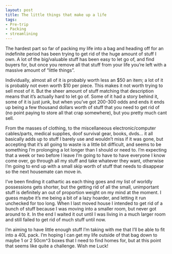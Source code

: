 ```yaml
---
layout: post
title: The little things that make up a life
tags:
- Pre-trip
- Packing
- streamlining
---
```


The hardest part so far of packing my life into a bag and heading off for an
indefinite period has been trying to get rid of the huge amount of stuff I own.
A lot of the big/valuable stuff has been easy to let go of, and find buyers
for, but once you remove all that stuff from your life you’re left with a
massive amount of “little things”.

Individually, almost all of it is probably worth less an $50 an item; a lot of
it is probably not even worth $10 per piece. This makes it not worth trying to
sell most of it. But the sheer amount of stuff matching that description means
that it’s actually hard to let go of. Some of it had a story behind it, some of
it is just junk, but when you’ve got 200-300 odds and ends it ends up being a
few thousand dollars worth of stuff that you need to get rid of (no point
paying to store all that crap somewhere), but you pretty much cant sell.

From the masses of clothing, to the miscellaneous electronic/computer
cables/parts, medical supplies, doof survival gear, books, dvds… it all
basically adds up to stuff I barely use and wouldn’t miss if it was gone, but
accepting that it’s all going to waste is a little bit difficult, and seems to
be something I’m prolonging a lot longer than I should or need to. I’m
expecting that a week or two before I leave I’m going to have to have everyone
I know come over, go through all my stuff and take whatever they want,
otherwise I’m going to end up with a small skip worth of stuff that needs to
disappear so the next housemate can move in.

I’ve been finding it cathartic as each thing goes and my list of worldly
possessions gets shorter, but the getting rid of all the small, unimportant
stuff is definitely an out of proportion weight on my mind at the moment. I
guess maybe it’s me being a bit of a lazy hoarder, and letting it run unchecked
for too long. When I last moved house I intended to get rid of a bunch of stuff
because I was moving into a smaller room, but never got around to it. In the
end I waited it out until I was living in a much larger room and still failed
to get rid of much stuff until now.

I’m aiming to have little enough stuff I’m taking with me that I’ll be able to
fit into a 40L pack. I’m hoping I can get my life outside of that bag down to
maybe 1 or 2 50cm^3 boxes that I need to find homes for, but at this point that
seems like quite a challenge. Wish me Luck!
